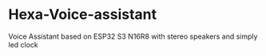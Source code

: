 # Hexa-Voice-assistant
Voice Assistant based on ESP32 S3 N16R8 with stereo speakers and simply led clock

